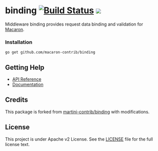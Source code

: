 binding [![Build Status](https://drone.io/github.com/macaron-contrib/binding/status.png)](https://drone.io/github.com/macaron-contrib/binding/latest) [![](http://gocover.io/_badge/github.com/macaron-contrib/binding)](http://gocover.io/github.com/macaron-contrib/binding)
=======

Middleware binding provides request data binding and validation for [Macaron](https://github.com/Unknwon/macaron).

### Installation

	go get github.com/macaron-contrib/binding
	
## Getting Help

- [API Reference](https://gowalker.org/github.com/macaron-contrib/binding)
- [Documentation](http://macaron.gogs.io/docs/middlewares/binding)

## Credits

This package is forked from [martini-contrib/binding](https://github.com/martini-contrib/binding) with modifications.

## License

This project is under Apache v2 License. See the [LICENSE](LICENSE) file for the full license text.